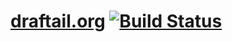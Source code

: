 # [draftail.org](https://www.draftail.org/) [![Build Status](https://travis-ci.org/thibaudcolas/draftail.org.svg?branch=master)](https://travis-ci.org/thibaudcolas/draftail.org)
